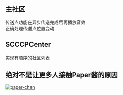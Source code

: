 ## 主社区
传送点功能在异步传送完成后再播放音效  
正确处理传送点位置变动  
## SCCCPCenter
实现有顺序的社区列表  
## 绝对不是让更多人接触Paper酱的原因
[![paper-chan](/assets/img/paper-chan-UwU.jpg)](https://paper-chan.moe/)
